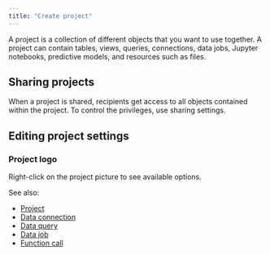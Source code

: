 ```yaml
---
title: "Create project"
---
```


A project is a collection of different objects that you want to use together. A project can contain tables, views,
queries, connections, data jobs, Jupyter notebooks, predictive models, and resources such as files.

## Sharing projects

When a project is shared, recipients get access to all objects contained within the project. To control the privileges,
use sharing settings.

## Editing project settings

### Project logo

Right-click on the project picture to see available options.

See also:

* [Project](project.md)
* [Data connection](../access/data-connection.md)
* [Data query](../access/data-query.md)
* [Data job](../access/data-job.md)
* [Function call](functions/function-call.md)
